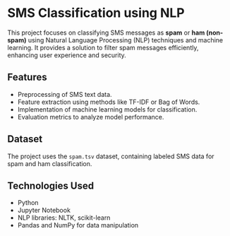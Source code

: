 # SMS Classification using NLP

This project focuses on classifying SMS messages as **spam** or **ham (non-spam)** using Natural Language Processing (NLP) techniques and machine learning. It provides a solution to filter spam messages efficiently, enhancing user experience and security.

## Features
- Preprocessing of SMS text data.
- Feature extraction using methods like TF-IDF or Bag of Words.
- Implementation of machine learning models for classification.
- Evaluation metrics to analyze model performance.

## Dataset
The project uses the `spam.tsv` dataset, containing labeled SMS data for spam and ham classification.

## Technologies Used
- Python
- Jupyter Notebook
- NLP libraries: NLTK, scikit-learn
- Pandas and NumPy for data manipulation
